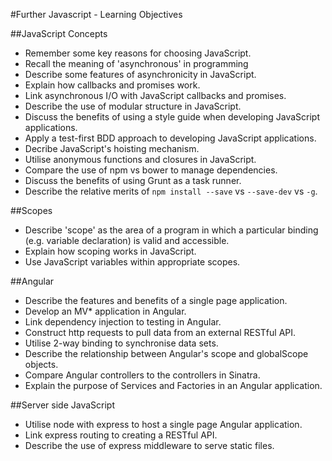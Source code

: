 #Further Javascript - Learning Objectives

##JavaScript Concepts
* Remember some key reasons for choosing JavaScript.
* Recall the meaning of 'asynchronous' in programming
* Describe some features of asynchronicity in JavaScript.
* Explain how callbacks and promises work.
* Link asynchronous I/O with JavaScript callbacks and promises.
* Describe the use of modular structure in JavaScript.
* Discuss the benefits of using a style guide when developing JavaScript applications.
* Apply a test-first BDD approach to developing JavaScript applications.
* Decribe JavaScript's hoisting mechanism.
* Utilise anonymous functions and closures in JavaScript.
* Compare the use of npm vs bower to manage dependencies.
* Discuss the benefits of using Grunt as a task runner.
* Describe the relative merits of ```npm install --save``` vs ```--save-dev``` vs ```-g```.

##Scopes
* Describe 'scope' as the area of a program in which a particular binding (e.g. variable declaration) is valid and accessible.
* Explain how scoping works in JavaScript.
* Use JavaScript variables within appropriate scopes.

##Angular

* Describe the features and benefits of a single page application.
* Develop an MV* application in Angular.
* Link dependency injection to testing in Angular.
* Construct http requests to pull data from an external RESTful API.
* Utilise 2-way binding to synchronise data sets.
* Describe the relationship between Angular's scope and globalScope objects.
* Compare Angular controllers to the controllers in Sinatra.
* Explain the purpose of Services and Factories in an Angular application.
 
##Server side JavaScript

* Utilise node with express to host a single page Angular application.
* Link express routing to creating a RESTful API.
* Describe the use of express middleware to serve static files.